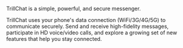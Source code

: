 TrillChat is a simple, powerful, and secure messenger.

TrillChat uses your phone's data connection (WiFi/3G/4G/5G) to communicate securely. Send and receive high-fidelity messages, participate in HD voice/video calls, and explore a growing set of new features that help you stay connected.

